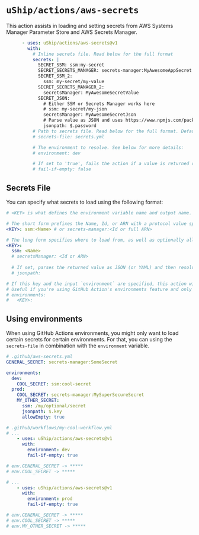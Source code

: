 # `uShip/actions/aws-secrets`

This action assists in loading and setting secrets from AWS Systems Manager Parameter Store and AWS Secrets Manager.

```yml
      - uses: uShip/actions/aws-secrets@v1
        with:
          # Inline secrets file. Read below for the full format
          secrets: |
            SECRET_SSM: ssm:my-secret
            SECRET_SECRETS_MANAGER: secrets-manager:MyAwesomeAppSecret # Or the full arn
            SECRET_SSM_2:
              ssm: my-secret/my-value
            SECRET_SECRETS_MANAGER_2:
              secretsManager: MyAwesomeSecretValue
            SECRET_JSON:
              # Either SSM or Secrets Manager works here
              # ssm: my-secret/my-json
              secretsManager: MyAwesomeSecretJson
              # Parse value as JSON and uses https://www.npmjs.com/package/jsonpath-plus to resolve the value.
              jsonpath: $.password
          # Path to secrets file. Read below for the full format. Defaults to: .github/aws-secrets.yml
          # secrets-file: secrets.yml

          # The environment to resolve. See below for more details:
          # environment: dev

          # If set to 'true', fails the action if a value is returned or resolved, but it's empty.
          # fail-if-empty: false
```

## Secrets File

You can specify what secrets to load using the following format:

```yaml
# <KEY> is what defines the environment variable name and output name.

# The short form prefixes the Name, Id, or ARN with a protocol value specifying where to load the secret from.
<KEY>: ssm:<Name> # or secrets-manager:<Id or full ARN>

# The long form specifies where to load from, as well as optionally allows specifying a jsonpath.
<KEY>:
  ssm: <Name>
  # secretsManager: <Id or ARN>
  
  # If set, parses the returned value as JSON (or YAML) and then resolves the output using JSONPath as defined by https://www.npmjs.com/package/jsonpath-plus.
  # jsonpath:

# If this key and the input `environment` are specified, this action will load all the secrets specified in environments[input.environment].
# Useful if you're using GitHub Action's environments feature and only want to load certain secrets in certain environments.
# environments:
#   <KEY>: 
```

## Using environments

When using GitHub Actions environments, you might only want to load certain secrets for certain environments. For that, you can using the `secrets-file` in combination with the `environment` variable.

```yaml
# .github/aws-secrets.yml
GENERAL_SECRET: secrets-manager:SomeSecret

environments:
  dev:
    COOL_SECRET: ssm:cool-secret
  prod:
    COOL_SECRET: secrets-manager:MySuperSecureSecret
    MY_OTHER_SECRET:
      ssm: /my/optional/secret
      jsonpath: $.key
      allowEmpty: true
```

```yaml
# .github/workflows/my-cool-workflow.yml
# ...
    - uses: uShip/actions/aws-secrets@v1
      with:
        environment: dev
        fail-if-empty: true

# env.GENERAL_SECRET -> *****
# env.COOL_SECRET -> *****

# ...
    - uses: uShip/actions/aws-secrets@v1
      with:
        environment: prod
        fail-if-empty: true

# env.GENERAL_SECRET -> *****
# env.COOL_SECRET -> *****
# env.MY_OTHER_SECRET -> *****
```
